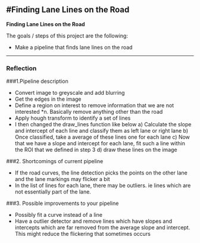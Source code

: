 #**Finding Lane Lines on the Road**
---

**Finding Lane Lines on the Road**

The goals / steps of this project are the following:
* Make a pipeline that finds lane lines on the road


[//]: # (Image References)

[image1]: ./examples/grayscale.jpg "Grayscale"

---

### Reflection

###1.Pipeline description

* Convert image to greyscale and add blurring
* Get the edges in the image
* Define a region on interest to remove information that we are not interested
*n. Basically remove anything other than the road
* Apply hough transform to identify a set of lines
* I then changed the draw_lines function like below
   a) Calculate the slope and intercept of each line and classify them as left
   lane or right lane
   b) Once classified, take a average of these lines one for each lane
   c) Now that we have a slope and intercept for each lane, fit such a line
   within the ROI that we defined in step 3
   d) draw these lines on the image



###2. Shortcomings of current pipeline
*  If the road curves, the line detection picks the points on the other lane
   and the lane markings may flicker a bit
*  In the list of lines for each lane, there may be outliers. ie lines which
   are not essentially part of the lane.

###3. Possible improvements to your pipeline

* Possibly fit a curve instead of a line
* Have a outlier detector and remove lines which have slopes and intercepts which are
   far removed from the average slope and intercept. This might reduce the
   flickering that sometimes occurs
